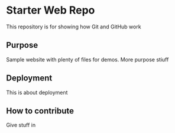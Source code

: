 # Starter Web Repo

This repository is for showing how Git and GitHub work

## Purpose

Sample website with plenty of files for demos. More purpose stiuff

## Deployment

This is about deployment

## How to contribute

Give stuff in
